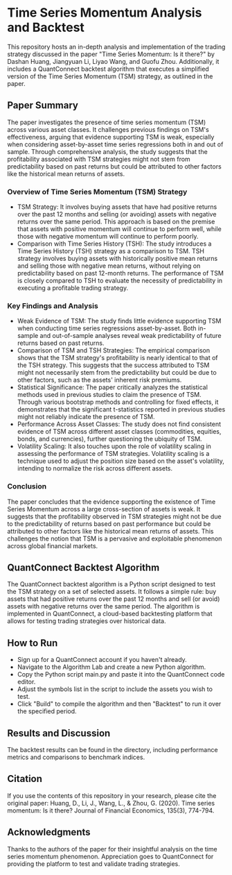 # Time Series Momentum Analysis and Backtest

This repository hosts an in-depth analysis and implementation of the trading strategy discussed in the paper "Time Series Momentum: Is it there?" by Dashan Huang, Jiangyuan Li, Liyao Wang, and Guofu Zhou. Additionally, it includes a QuantConnect backtest algorithm that executes a simplified version of the Time Series Momentum (TSM) strategy, as outlined in the paper.

## Paper Summary

The paper investigates the presence of time series momentum (TSM) across various asset classes. It challenges previous findings on TSM's effectiveness, arguing that evidence supporting TSM is weak, especially when considering asset-by-asset time series regressions both in and out of sample. Through comprehensive analysis, the study suggests that the profitability associated with TSM strategies might not stem from predictability based on past returns but could be attributed to other factors like the historical mean returns of assets.

### Overview of Time Series Momentum (TSM) Strategy
* TSM Strategy: It involves buying assets that have had positive returns over the past 12 months and selling (or avoiding) assets with negative returns over the same period. This approach is based on the premise that assets with positive momentum will continue to perform well, while those with negative momentum will continue to perform poorly.
* Comparison with Time Series History (TSH): The study introduces a Time Series History (TSH) strategy as a comparison to TSM. TSH strategy involves buying assets with historically positive mean returns and selling those with negative mean returns, without relying on predictability based on past 12-month returns. The performance of TSM is closely compared to TSH to evaluate the necessity of predictability in executing a profitable trading strategy.

### Key Findings and Analysis
* Weak Evidence of TSM: The study finds little evidence supporting TSM when conducting time series regressions asset-by-asset. Both in-sample and out-of-sample analyses reveal weak predictability of future returns based on past returns.
* Comparison of TSM and TSH Strategies: The empirical comparison shows that the TSM strategy's profitability is nearly identical to that of the TSH strategy. This suggests that the success attributed to TSM might not necessarily stem from the predictability but could be due to other factors, such as the assets' inherent risk premiums.
* Statistical Significance: The paper critically analyzes the statistical methods used in previous studies to claim the presence of TSM. Through various bootstrap methods and controlling for fixed effects, it demonstrates that the significant t-statistics reported in previous studies might not reliably indicate the presence of TSM.
* Performance Across Asset Classes: The study does not find consistent evidence of TSM across different asset classes (commodities, equities, bonds, and currencies), further questioning the ubiquity of TSM.
* Volatility Scaling: It also touches upon the role of volatility scaling in assessing the performance of TSM strategies. Volatility scaling is a technique used to adjust the position size based on the asset's volatility, intending to normalize the risk across different assets.

### Conclusion
The paper concludes that the evidence supporting the existence of Time Series Momentum across a large cross-section of assets is weak. It suggests that the profitability observed in TSM strategies might not be due to the predictability of returns based on past performance but could be attributed to other factors like the historical mean returns of assets. This challenges the notion that TSM is a pervasive and exploitable phenomenon across global financial markets.

## QuantConnect Backtest Algorithm

The QuantConnect backtest algorithm is a Python script designed to test the TSM strategy on a set of selected assets. It follows a simple rule: buy assets that had positive returns over the past 12 months and sell (or avoid) assets with negative returns over the same period. The algorithm is implemented in QuantConnect, a cloud-based backtesting platform that allows for testing trading strategies over historical data.

## How to Run
* Sign up for a QuantConnect account if you haven't already.
* Navigate to the Algorithm Lab and create a new Python algorithm.
* Copy the Python script main.py and paste it into the QuantConnect code editor.
* Adjust the symbols list in the script to include the assets you wish to test.
* Click "Build" to compile the algorithm and then "Backtest" to run it over the specified period.

## Results and Discussion

The backtest results can be found in the directory, including performance metrics and comparisons to benchmark indices.

## Citation

If you use the contents of this repository in your research, please cite the original paper:
Huang, D., Li, J., Wang, L., & Zhou, G. (2020). Time series momentum: Is it there? Journal of Financial Economics, 135(3), 774-794.

## Acknowledgments

Thanks to the authors of the paper for their insightful analysis on the time series momentum phenomenon.
Appreciation goes to QuantConnect for providing the platform to test and validate trading strategies.
